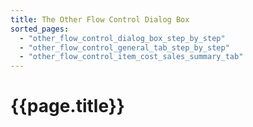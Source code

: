 ```yaml
---
title: The Other Flow Control Dialog Box
sorted_pages:
  - "other_flow_control_dialog_box_step_by_step"
  - "other_flow_control_general_tab_step_by_step"
  - "other_flow_control_item_cost_sales_summary_tab"
---
```

# {{page.title}}
